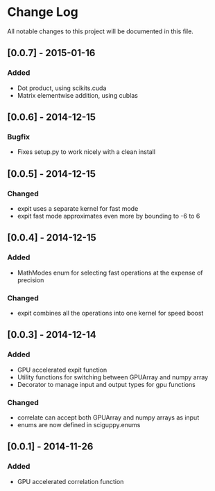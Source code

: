 # Change Log
All notable changes to this project will be documented in this file.

## [0.0.7] - 2015-01-16
### Added
- Dot product, using scikits.cuda
- Matrix elementwise addition, using cublas

## [0.0.6] - 2014-12-15
### Bugfix
- Fixes setup.py to work nicely with a clean install

## [0.0.5] - 2014-12-15
### Changed
- expit uses a separate kernel for fast mode
- expit fast mode approximates even more by bounding to -6 to 6

## [0.0.4] - 2014-12-15
### Added
- MathModes enum for selecting fast operations at the expense of precision

### Changed
- expit combines all the operations into one kernel for speed boost

## [0.0.3] - 2014-12-14
### Added
- GPU accelerated expit function
- Utility functions for switching between GPUArray and numpy array
- Decorator to manage input and output types for gpu functions

### Changed
- correlate can accept both GPUArray and numpy arrays as input
- enums are now defined in sciguppy.enums

## [0.0.1] - 2014-11-26
### Added
- GPU accelerated correlation function
